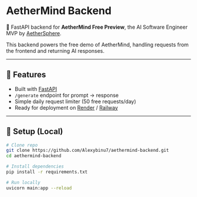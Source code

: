 # AetherMind Backend

🚀 FastAPI backend for **AetherMind Free Preview**, the AI Software Engineer MVP by [AetherSphere](https://aethersphereorg.org).

This backend powers the free demo of AetherMind, handling requests from the frontend and returning AI responses.

---

## 🔹 Features
- Built with [FastAPI](https://fastapi.tiangolo.com/)
- `/generate` endpoint for prompt → response
- Simple daily request limiter (50 free requests/day)
- Ready for deployment on [Render](https://render.com) / [Railway](https://railway.app)

---

## 🔹 Setup (Local)

```bash
# Clone repo
git clone https://github.com/Alexybinu7/aethermind-backend.git
cd aethermind-backend

# Install dependencies
pip install -r requirements.txt

# Run locally
uvicorn main:app --reload
